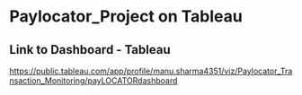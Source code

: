 # Paylocator_Project on Tableau
## Link to Dashboard - Tableau
https://public.tableau.com/app/profile/manu.sharma4351/viz/Paylocator_Transaction_Monitoring/payLOCATORdashboard




